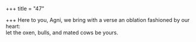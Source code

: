 +++
title = "47"

+++
Here to you, Agni, we bring with a verse an oblation fashioned by  our heart:  
let the oxen, bulls, and mated cows be yours.  